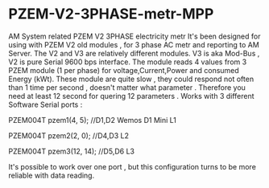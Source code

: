 # PZEM-V2-3PHASE-metr-MPP 
AM System related PZEM V2 3PHASE electricity metr 
It's been designed for using with PZEM V2 old modules , for 3 phase AC metr and reporting to AM Server.
The V2 and V3 are relatively different modules. V3 is aka Mod-Bus , V2 is pure Serial 9600 bps interface. 
The module reads 4 values from 3 PZEM module (1 per phase) for voltage,Current,Power and consumed Energy (kWt).
These module are quite slow , they could respond not often than 1 time per second , doesn't matter what parameter .
Therefore you need at least 12 second for quering 12 parameters .
Works with 3 different Software Serial ports :

PZEM004T pzem1(4, 5);    //D1,D2  Wemos D1 Mini              L1

PZEM004T pzem2(2, 0);    //D4,D3                             L2

PZEM004T pzem3(12, 14);  //D5,D6                             L3 

It's possible to work over one port , but this configuration turns to be more reliable with data reading.
